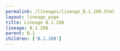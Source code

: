 ```yaml
---
permalink: /lineages/lineage_B.1.208.html
layout: lineage_page
title: Lineage B.1.208
lineage: B.1.208
parent: B.1
children: ['B.1.208']
---
```

